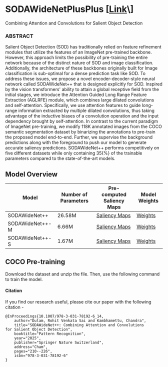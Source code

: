 # SODAWideNetPlusPlus \[[Link](https://arxiv.org/pdf/2408.16645?)\]
Combining Attention and Convolutions for Salient Object Detection

### ABSTRACT

Salient Object Detection (SOD) has traditionally relied on feature refinement modules that utilize the features of an ImageNet pre-trained backbone. However, this approach limits the possibility of pre-training the entire network because of the distinct nature of SOD and image classification. Additionally, the architecture of these backbones originally built for Image classification is sub-optimal for a dense prediction task like SOD. To address these issues, we propose a novel encoder-decoder-style neural network called SODAWideNet++ that is designed explicitly for SOD. Inspired by the vision transformers' ability to attain a global receptive field from the initial stages, we introduce the Attention Guided Long Range Feature Extraction (AGLRFE) module, which combines large dilated convolutions and self-attention. Specifically, we use attention features to guide long-range information extracted by multiple dilated convolutions, thus taking advantage of the inductive biases of a convolution operation and the input dependency brought by self-attention. In contrast to the current paradigm of ImageNet pre-training, we modify 118K annotated images from the COCO semantic segmentation dataset by binarizing the annotations to pre-train the proposed model end-to-end. Further, we supervise the background predictions along with the foreground to push our model to generate accurate saliency predictions. SODAWideNet++ performs competitively on five different datasets while only containing 35{\%} of the trainable parameters compared to the state-of-the-art models. 

## Model Overview

| Model | Number of Parameters | Pre-computed Saliency Maps | Model Weights |
|------------|----------------------|----------------------------|---------------|
| SODAWideNet++    | 26.58M                | [Saliency Maps](https://drive.google.com/drive/folders/12ZpJ5aewFwlX_avG-RNHBWPKaqXTZvIO?usp=sharing) | [Weights](https://drive.google.com/file/d/1HY3zRTmZ58g9RCo8PDza6p0Kg0x5POLF/view?usp=sharing) | 
| SODAWideNet++-M   | 6.66M                | [Saliency Maps](https://drive.google.com/drive/folders/1zdf1j8xsPnSWS3xK2HAMoz2u9MJoK8iT?usp=sharing) | [Weights](https://drive.google.com/file/d/10kwnn9asoUeZSsjIuZQMKjm_XPNrv3i0/view?usp=sharing) |
| SODAWideNet++-S    | 1.67M                | [Saliency Maps](https://drive.google.com/drive/folders/1_MtnVz1qU63AlrlZ98fCu51gNVyMDnWA?usp=sharing) | [Weights](https://drive.google.com/file/d/1RRRIUYAZU_8Si0yNPvSCimz1m3kEIBIe/view?usp=sharing) |

## COCO Pre-training

Download the dataset and unzip the file. Then, use the following command to train the model.

#### Citation

If you find our research useful, please cite our paper with the following citation - 

```
@InProceedings{10.1007/978-3-031-78192-6_14,
    author="Dulam, Rohit Venkata Sai and Kambhamettu, Chandra",
    title="SODAWideNet++: Combining Attention and Convolutions for Salient Object Detection",
    booktitle="Pattern Recognition",
    year="2025",
    publisher="Springer Nature Switzerland",
    address="Cham",
    pages="210--226",
    isbn="978-3-031-78192-6"
}
```


